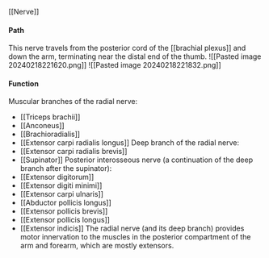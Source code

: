 
[[Nerve]]
#### Path
This nerve travels from the posterior cord of the [[brachial plexus]] and down the arm, terminating near the distal end of the thumb.
![[Pasted image 20240218221620.png]]
![[Pasted image 20240218221832.png]]
#### Function
Muscular branches of the radial nerve:
- [[Triceps brachii]]
- [[Anconeus]]
- [[Brachioradialis]]
- [[Extensor carpi radialis longus]]
Deep branch of the radial nerve:
- [[Extensor carpi radialis brevis]]
- [[Supinator]]
Posterior interosseous nerve (a continuation of the deep branch after the supinator):
- [[Extensor digitorum]]
- [[Extensor digiti minimi]]
- [[Extensor carpi ulnaris]]
- [[Abductor pollicis longus]]
- [[Extensor pollicis brevis]]
- [[Extensor pollicis longus]]
- [[Extensor indicis]]
The radial nerve (and its deep branch) provides motor innervation to the muscles in the posterior compartment of the arm and forearm, which are mostly extensors.